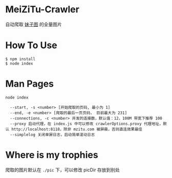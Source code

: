 # MeiZiTu-Crawler

自动爬取 [妹子图](https://www.mzitu.com) 的全量图片

# How To Use

```
$ npm install
$ node index
```

# Man Pages

```
node index

  --start, -s <number> [开始爬取的页码, 最小为 1]
  --end, -e <number> [爬取的最后一页页码， 目前最大为 231]
  --connections, -c <number> 并发的连接数，默认值：12，100M 带宽下推荐 100
  --proxy 启动代理，在 index.js 中可以修改 crawlerOptions.proxy 代理地址，默认 http://localhost:8118，除非 mzitu.com 被屏蔽，否则直连效果最佳
  --simplelog 关闭单屏日志，启动简单滚动日志

```

# Where is my trophies

爬取的图片默认在 `./pic` 下，可以修改 picDir 存放到别处
